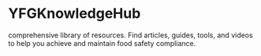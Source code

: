 # YFGKnowledgeHub
comprehensive library of resources.  Find articles, guides, tools, and videos to help you  achieve and maintain food safety compliance.
